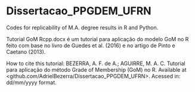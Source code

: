 # Dissertacao_PPGDEM_UFRN
Codes for replicability of M.A. degree results in R and Python.

Tutorial GoM Rcpp.docx é um tutorial para aplicação do modelo GoM no R feito com base no 
livro de Guedes et al. (2016) e no artigo de Pinto e Caetano (2013).

How to cite this tutorial:
BEZERRA, A. F. de A.; AGUIRRE, M. A. C. Tutorial para aplicação do método Grade of Membership 
(GoM) no R. Available at <github.com/AdrielBezerra/Dissertacao_PPGDEM_UFRN>. Acessed in: dd/mm/yyyy format.
